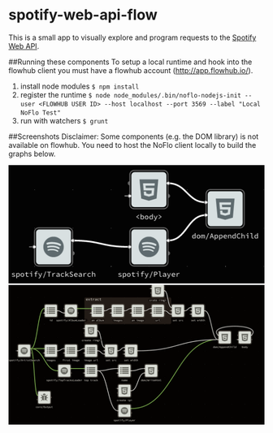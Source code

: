spotify-web-api-flow
====================

This is a small app to visually explore and program requests to the [Spotify Web API](https://developer.spotify.com/web-api/).

##Running these components
To setup a local runtime and hook into the flowhub client you must have a flowhub account (http://app.flowhub.io/).

1. install node modules `$ npm install`
2. register the runtime `$ node node_modules/.bin/noflo-nodejs-init --user <FLOWHUB USER ID> --host localhost --port 3569 --label "Local NoFlo Test"`
3. run with watchers `$ grunt`

##Screenshots
Disclaimer: Some components (e.g. the DOM library) is not available on flowhub. You need to host the NoFlo client locally to build the graphs below.

![Track search flow](./tracksearch-flow.png?raw=true)
![Spotify modules in NoFlo](./screenshot.png?raw=true)
